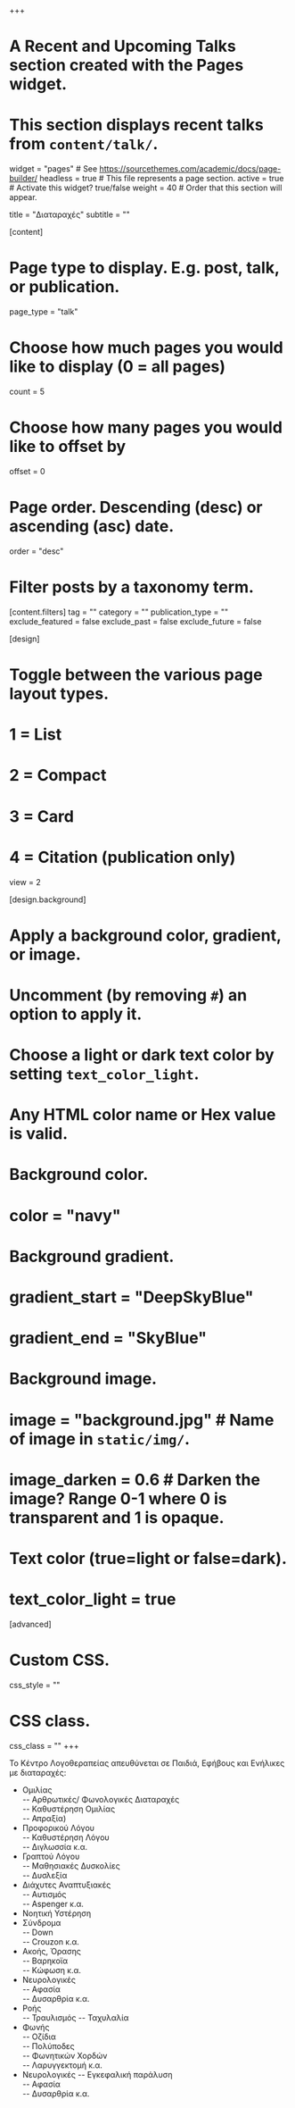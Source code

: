 +++
# A Recent and Upcoming Talks section created with the Pages widget.
# This section displays recent talks from `content/talk/`.

widget = "pages"  # See https://sourcethemes.com/academic/docs/page-builder/
headless = true  # This file represents a page section.
active = true  # Activate this widget? true/false
weight = 40  # Order that this section will appear.

title = "Διαταραχές"
subtitle = ""

[content]
  # Page type to display. E.g. post, talk, or publication.
  page_type = "talk"
  
  # Choose how much pages you would like to display (0 = all pages)
  count = 5
  
  # Choose how many pages you would like to offset by
  offset = 0

  # Page order. Descending (desc) or ascending (asc) date.
  order = "desc"

  # Filter posts by a taxonomy term.
  [content.filters]
    tag = ""
    category = ""
    publication_type = ""
    exclude_featured = false
    exclude_past = false
    exclude_future = false
    
[design]
  # Toggle between the various page layout types.
  #   1 = List
  #   2 = Compact
  #   3 = Card
  #   4 = Citation (publication only)
  view = 2
  
[design.background]
  # Apply a background color, gradient, or image.
  #   Uncomment (by removing `#`) an option to apply it.
  #   Choose a light or dark text color by setting `text_color_light`.
  #   Any HTML color name or Hex value is valid.

  # Background color.
  # color = "navy"
  
  # Background gradient.
  # gradient_start = "DeepSkyBlue"
  # gradient_end = "SkyBlue"
  
  # Background image.
  # image = "background.jpg"  # Name of image in `static/img/`.
  # image_darken = 0.6  # Darken the image? Range 0-1 where 0 is transparent and 1 is opaque.

  # Text color (true=light or false=dark).
  # text_color_light = true  
  
[advanced]
 # Custom CSS. 
 css_style = ""
 
 # CSS class.
 css_class = ""
+++

Το Κέντρο Λογοθεραπείας απευθύνεται σε Παιδιά, Εφήβους και Ενήλικες με διαταραχές: 

- Ομιλίας  
-- Αρθρωτικές/ Φωνολογικές Διαταραχές  
-- Καθυστέρηση Ομιλίας  
-- Απραξία)  
- Προφορικού Λόγου  
-- Καθυστέρηση Λόγου  
-- Διγλωσσία κ.α.  
- Γραπτού Λόγου  
-- Μαθησιακές Δυσκολίες  
-- Δυσλεξία  
- Διάχυτες Αναπτυξιακές  
-- Αυτισμός  
-- Aspenger κ.α.
- Νοητική Υστέρηση  
- Σύνδρομα  
-- Down  
-- Crouzon κ.α.   
- Ακοής, Όρασης  
-- Βαρηκοϊα  
-- Κώφωση κ.α.  
- Νευρολογικές  
-- Αφασία  
-- Δυσαρθρία κ.α.    
- Ροής  
-- Τραυλισμός
-- Ταχυλαλία  
- Φωνής  
-- Οζίδια  
-- Πολύποδες  
-- Φωνητικών Χορδών  
-- Λαρυγγεκτομή κ.α.   
- Νευρολογικές 
-- Εγκεφαλική παράλυση  
-- Αφασία   
-- Δυσαρθρία κ.α.   
